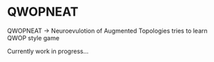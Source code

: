 # QWOPNEAT
QWOPNEAT -> Neuroevulotion of Augmented Topologies tries to learn QWOP style game

Currently work in progress...
